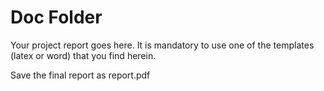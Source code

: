 # Doc Folder

Your project report goes here. It is mandatory to use one of the templates (latex or word) that you find herein.

Save the final report as report.pdf
